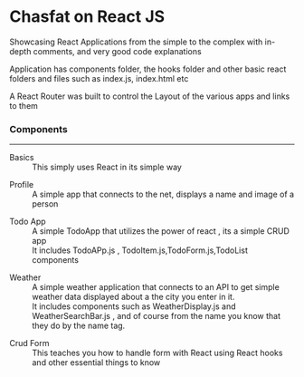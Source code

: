 <h1> Chasfat on React JS </h1>
<p>
Showcasing React Applications from the simple to the complex  with in-depth comments, and very good code explanations
</p>
<div>
<p> Application has components folder, the hooks folder and other basic react folders and files such as index.js, index.html etc </p>
<p> A React Router was built to control the Layout of the various apps and links to them </p>

</div>

<div>
    <h3>Components </h3><hr/>
    <dl>
    <dt> Basics </dt>
    <dd>
    This simply uses React in its simple way
     </dd>
    </dl>
    <dl>
    <dt> Profile </dt>
    <dd>
        A simple app that connects to the net, displays a name and image of a person 
     </dd>
    </dl>
     <dl>
    <dt> Todo App </dt>
    <dd>
   A simple TodoApp that utilizes the power of react , its a simple CRUD app
   <br/> It includes TodoAPp.js , TodoItem.js,TodoForm.js,TodoList components
     </dd>
    </dl>
    <dl>
    <dt> Weather  </dt>
    <dd>
   A simple weather application that connects to an API to get simple weather data displayed about  a the city you enter in it.<br/>
   It includes components such as WeatherDisplay.js and WeatherSearchBar.js , and of course from the name you know that they do by the name tag.
     </dd>
    </dl>
    <dl>
    <dt> Crud Form </dt>
    <dd>
    This teaches you how to handle form with React using React hooks and other essential things to know 
     </dd>
    </dl>
    
    
</div>
